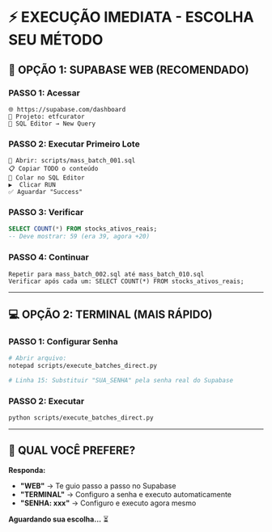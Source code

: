 # ⚡ EXECUÇÃO IMEDIATA - ESCOLHA SEU MÉTODO

## 🎯 **OPÇÃO 1: SUPABASE WEB (RECOMENDADO)**

### **PASSO 1: Acessar**
```
🌐 https://supabase.com/dashboard
📂 Projeto: etfcurator  
🔧 SQL Editor → New Query
```

### **PASSO 2: Executar Primeiro Lote**
```
📁 Abrir: scripts/mass_batch_001.sql
📋 Copiar TODO o conteúdo
📝 Colar no SQL Editor
▶️  Clicar RUN
✅ Aguardar "Success"
```

### **PASSO 3: Verificar**
```sql
SELECT COUNT(*) FROM stocks_ativos_reais;
-- Deve mostrar: 59 (era 39, agora +20)
```

### **PASSO 4: Continuar**
```
Repetir para mass_batch_002.sql até mass_batch_010.sql
Verificar após cada um: SELECT COUNT(*) FROM stocks_ativos_reais;
```

---

## 💻 **OPÇÃO 2: TERMINAL (MAIS RÁPIDO)**

### **PASSO 1: Configurar Senha**
```bash
# Abrir arquivo:
notepad scripts/execute_batches_direct.py

# Linha 15: Substituir "SUA_SENHA" pela senha real do Supabase
```

### **PASSO 2: Executar**
```bash
python scripts/execute_batches_direct.py
```

---

## 🚀 **QUAL VOCÊ PREFERE?**

**Responda:**
- **"WEB"** → Te guio passo a passo no Supabase
- **"TERMINAL"** → Configuro a senha e executo automaticamente
- **"SENHA: xxx"** → Configuro e executo agora mesmo

**Aguardando sua escolha...** ⏳
